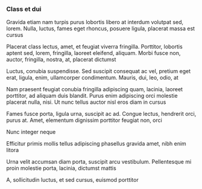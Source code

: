### Class et dui

Gravida etiam nam turpis purus lobortis libero at interdum volutpat sed, lorem. Nulla, luctus, fames eget rhoncus, posuere ligula, placerat massa est cursus

Placerat class lectus, amet, et feugiat viverra fringilla. Porttitor, lobortis aptent sed, lorem, fringilla, laoreet eleifend, aliquam. Morbi fusce non, auctor, fringilla, nostra, at, placerat dictumst

Luctus, conubia suspendisse. Sed suscipit consequat ac vel, pretium eget erat, ligula, enim, ullamcorper condimentum. Mauris, dui, leo, odio, at

Nam praesent feugiat conubia fringilla adipiscing quam, lacinia, laoreet porttitor, ad aliquam duis blandit. Purus enim adipiscing orci molestie placerat nulla, nisi. Ut nunc tellus auctor nisl eros diam in cursus

Fames fusce porta, ligula urna, suscipit ac ad. Congue lectus, hendrerit orci, purus at. Amet, elementum dignissim porttitor feugiat non, orci

Nunc integer neque

Efficitur primis mollis tellus adipiscing phasellus gravida amet, nibh enim litora

Urna velit accumsan diam porta, suscipit arcu vestibulum. Pellentesque mi proin molestie porta, lacinia, dictumst mattis

A, sollicitudin luctus, et sed cursus, euismod porttitor


